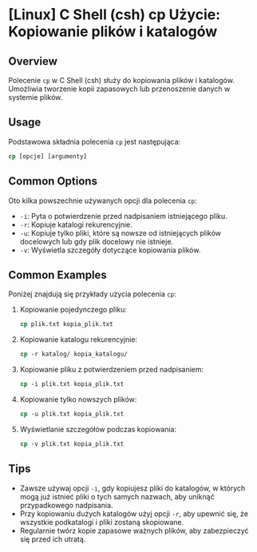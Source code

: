 # [Linux] C Shell (csh) cp Użycie: Kopiowanie plików i katalogów

## Overview
Polecenie `cp` w C Shell (csh) służy do kopiowania plików i katalogów. Umożliwia tworzenie kopii zapasowych lub przenoszenie danych w systemie plików.

## Usage
Podstawowa składnia polecenia `cp` jest następująca:

```csh
cp [opcje] [argumenty]
```

## Common Options
Oto kilka powszechnie używanych opcji dla polecenia `cp`:

- `-i`: Pyta o potwierdzenie przed nadpisaniem istniejącego pliku.
- `-r`: Kopiuje katalogi rekurencyjnie.
- `-u`: Kopiuje tylko pliki, które są nowsze od istniejących plików docelowych lub gdy plik docelowy nie istnieje.
- `-v`: Wyświetla szczegóły dotyczące kopiowania plików.

## Common Examples
Poniżej znajdują się przykłady użycia polecenia `cp`:

1. Kopiowanie pojedynczego pliku:

   ```csh
   cp plik.txt kopia_plik.txt
   ```

2. Kopiowanie katalogu rekurencyjnie:

   ```csh
   cp -r katalog/ kopia_katalogu/
   ```

3. Kopiowanie pliku z potwierdzeniem przed nadpisaniem:

   ```csh
   cp -i plik.txt kopia_plik.txt
   ```

4. Kopiowanie tylko nowszych plików:

   ```csh
   cp -u plik.txt kopia_plik.txt
   ```

5. Wyświetlanie szczegółów podczas kopiowania:

   ```csh
   cp -v plik.txt kopia_plik.txt
   ```

## Tips
- Zawsze używaj opcji `-i`, gdy kopiujesz pliki do katalogów, w których mogą już istnieć pliki o tych samych nazwach, aby uniknąć przypadkowego nadpisania.
- Przy kopiowaniu dużych katalogów użyj opcji `-r`, aby upewnić się, że wszystkie podkatalogi i pliki zostaną skopiowane.
- Regularnie twórz kopie zapasowe ważnych plików, aby zabezpieczyć się przed ich utratą.